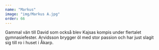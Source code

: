 ```yaml
---
name: "Markus"
image: "img/Markus A.jpg"
order: 66
---
```

Gammal vän till David som också blev Kajsas kompis under flertalet gymnasiefester. Arvidsson brygger öl med stor passion och har just slagit sig till ro i huset i Åkarp.
